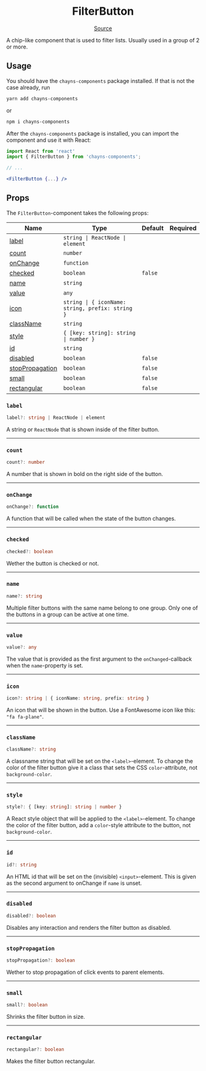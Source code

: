 <h1 align="center">FilterButton</h1>

<p align="center">
    <a href="/src/react-chayns-filterbutton/component/FilterButton.jsx">Source</a>
</p>

A chip-like component that is used to filter lists. Usually used in a group of 2
or more.

## Usage

You should have the `chayns-components` package installed. If that is not the
case already, run

```bash
yarn add chayns-components
```

or

```bash
npm i chayns-components
```

After the `chayns-components` package is installed, you can import the component
and use it with React:

```jsx
import React from 'react'
import { FilterButton } from 'chayns-components';

// ...

<FilterButton {...} />
```

## Props

The `FilterButton`-component takes the following props:

| Name                                | Type                                             | Default | Required |
| ----------------------------------- | ------------------------------------------------ | ------- | :------: |
| [label](#label)                     | `string \| ReactNode \| element`                 |         |          |
| [count](#count)                     | `number`                                         |         |          |
| [onChange](#onchange)               | `function`                                       |         |          |
| [checked](#checked)                 | `boolean`                                        | `false` |          |
| [name](#name)                       | `string`                                         |         |          |
| [value](#value)                     | `any`                                            |         |          |
| [icon](#icon)                       | `string \| { iconName: string, prefix: string }` |         |          |
| [className](#classname)             | `string`                                         |         |          |
| [style](#style)                     | `{ [key: string]: string \| number }`            |         |          |
| [id](#id)                           | `string`                                         |         |          |
| [disabled](#disabled)               | `boolean`                                        | `false` |          |
| [stopPropagation](#stoppropagation) | `boolean`                                        | `false` |          |
| [small](#small)                     | `boolean`                                        | `false` |          |
| [rectangular](#rectangular)         | `boolean`                                        | `false` |          |

### `label`

```ts
label?: string | ReactNode | element
```

A string or `ReactNode` that is shown inside of the filter button.

---

### `count`

```ts
count?: number
```

A number that is shown in bold on the right side of the button.

---

### `onChange`

```ts
onChange?: function
```

A function that will be called when the state of the button changes.

---

### `checked`

```ts
checked?: boolean
```

Wether the button is checked or not.

---

### `name`

```ts
name?: string
```

Multiple filter buttons with the same name belong to one group. Only one of the
buttons in a group can be active at one time.

---

### `value`

```ts
value?: any
```

The value that is provided as the first argument to the `onChanged`-callback
when the `name`-property is set.

---

### `icon`

```ts
icon?: string | { iconName: string, prefix: string }
```

An icon that will be shown in the button. Use a FontAwesome icon like this:
`"fa fa-plane"`.

---

### `className`

```ts
className?: string
```

A classname string that will be set on the `<label>`-element. To change the
color of the filter button give it a class that sets the CSS `color`-attribute,
not `background-color`.

---

### `style`

```ts
style?: { [key: string]: string | number }
```

A React style object that will be applied to the `<label>`-element. To change
the color of the filter button, add a `color`-style attribute to the button, not
`background-color`.

---

### `id`

```ts
id?: string
```

An HTML id that will be set on the (invisible) `<input>`-element. This is given
as the second argument to onChange if `name` is unset.

---

### `disabled`

```ts
disabled?: boolean
```

Disables any interaction and renders the filter button as disabled.

---

### `stopPropagation`

```ts
stopPropagation?: boolean
```

Wether to stop propagation of click events to parent elements.

---

### `small`

```ts
small?: boolean
```

Shrinks the filter button in size.

---

### `rectangular`

```ts
rectangular?: boolean
```

Makes the filter button rectangular.
